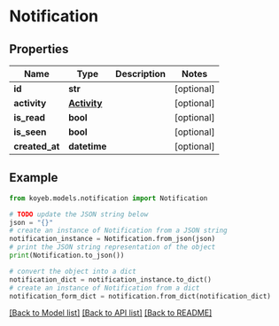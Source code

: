 # Notification


## Properties

Name | Type | Description | Notes
------------ | ------------- | ------------- | -------------
**id** | **str** |  | [optional] 
**activity** | [**Activity**](Activity.md) |  | [optional] 
**is_read** | **bool** |  | [optional] 
**is_seen** | **bool** |  | [optional] 
**created_at** | **datetime** |  | [optional] 

## Example

```python
from koyeb.models.notification import Notification

# TODO update the JSON string below
json = "{}"
# create an instance of Notification from a JSON string
notification_instance = Notification.from_json(json)
# print the JSON string representation of the object
print(Notification.to_json())

# convert the object into a dict
notification_dict = notification_instance.to_dict()
# create an instance of Notification from a dict
notification_form_dict = notification.from_dict(notification_dict)
```
[[Back to Model list]](../README.md#documentation-for-models) [[Back to API list]](../README.md#documentation-for-api-endpoints) [[Back to README]](../README.md)


